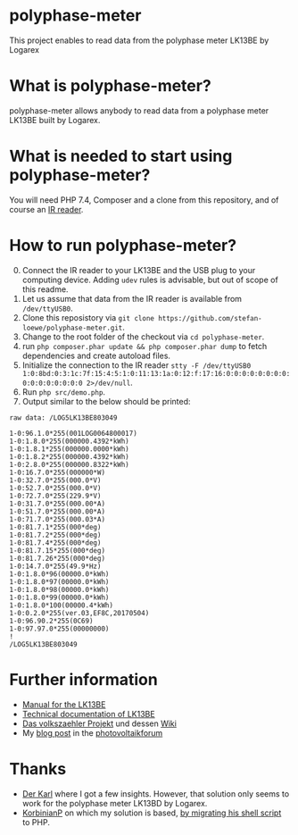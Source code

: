 # polyphase-meter
This project enables to read data from the polyphase meter LK13BE by Logarex

# What is polyphase-meter?
polyphase-meter allows anybody to read data from a polyphase meter LK13BE built by Logarex.

# What is needed to start using polyphase-meter?
You will need PHP 7.4, Composer and a clone from this repository, and of course an [IR reader](https://wiki.volkszaehler.org/hardware/controllers/ir-schreib-lesekopf-usb-ausgang).

# How to run polyphase-meter?
0. Connect the IR reader to your LK13BE and the USB plug to your computing device. Adding `udev` rules is advisable, but out of scope of this readme.
1. Let us assume that data from the IR reader is available from `/dev/ttyUSB0`.
2. Clone this reposistory via `git clone https://github.com/stefan-loewe/polyphase-meter.git`.
3. Change to the root folder of the checkout via `cd polyphase-meter`.
4. run `php composer.phar update && php composer.phar dump` to fetch dependencies and create autoload files.
5. Initialize the connection to the IR reader `stty -F /dev/ttyUSB0 1:0:8bd:0:3:1c:7f:15:4:5:1:0:11:13:1a:0:12:f:17:16:0:0:0:0:0:0:0:0:0:0:0:0:0:0:0:0 2>/dev/null`.
6. Run `php src/demo.php`.
7. Output similar to the below should be printed:
```
raw data: /LOG5LK13BE803049

1-0:96.1.0*255(001LOG0064800017)
1-0:1.8.0*255(000000.4392*kWh)
1-0:1.8.1*255(000000.0000*kWh)
1-0:1.8.2*255(000000.4392*kWh)
1-0:2.8.0*255(000000.8322*kWh)
1-0:16.7.0*255(000000*W)
1-0:32.7.0*255(000.0*V)
1-0:52.7.0*255(000.0*V)
1-0:72.7.0*255(229.9*V)
1-0:31.7.0*255(000.00*A)
1-0:51.7.0*255(000.00*A)
1-0:71.7.0*255(000.03*A)
1-0:81.7.1*255(000*deg)
1-0:81.7.2*255(000*deg)
1-0:81.7.4*255(000*deg)
1-0:81.7.15*255(000*deg)
1-0:81.7.26*255(000*deg)
1-0:14.7.0*255(49.9*Hz)
1-0:1.8.0*96(00000.0*kWh)
1-0:1.8.0*97(00000.0*kWh)
1-0:1.8.0*98(00000.0*kWh)
1-0:1.8.0*99(00000.0*kWh)
1-0:1.8.0*100(00000.4*kWh)
1-0:0.2.0*255(ver.03,EF8C,20170504)
1-0:96.90.2*255(0C69)
1-0:97.97.0*255(00000000)
!
/LOG5LK13BE803049
```

# Further information
- [Manual for the LK13BE](https://www.kommenergie.de/_Resources/Persistent/d9485ccfb652107fdab8a0f8b6bbe6fea8393547/Bedienungsanleitung%20Logarex%20Z%C3%A4hler.pdf)
- [Technical documentation of LK13BE](https://www.stadtwerke-burgdorf-netz.de/_Resources/Persistent/9450d40cdc3d62d8de38a3e4b06ad5d6805c87b4/Gebrauchsanleitung_LK13BE8030x9.pdf)
- [Das volkszaehler Projekt](https://volkszaehler.org/) und dessen [Wiki](https://wiki.volkszaehler.org/)
- My [blog post](https://www.photovoltaikforum.com/wissen/entry/52-auslesen-von-stromverbrauch-stromproduktion-strombezug-von-stromz%C3%A4hler-logarex-l/) in the [photovoltaikforum](https://www.photovoltaikforum.com)

# Thanks
- [Der Karl](http://automaten-karl.de/blog/?p=914) where I got a few insights. However, that solution only seems to work for the polyphase meter LK13BD by Logarex.
- [KorbinianP](https://knx-user-forum.de/forum/%C3%B6ffentlicher-bereich/geb%C3%A4udetechnik-ohne-knx-eib/42090-digitale-stromz%C3%A4hler-auslesen-logarex-lk13b) on which my solution is based, [by migrating his shell script](https://gist.github.com/KorbinianP/62bfa2b2140af78b977c6476bc6859ee) to PHP.

